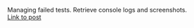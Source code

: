 Managing failed tests. Retrieve console logs and screenshots.
</br>
<a href="https://medium.com/spin-technology-blog/managing-failed-tests-retrieve-console-logs-and-screenshots-8d59d5e64dfa">Link to post</a>
